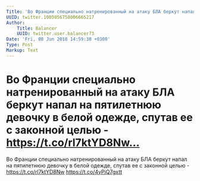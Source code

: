 ```yaml
---
Title: 'Во Франции специально натренированный на атаку БЛА беркут напал на пятилетнюю девочку в белой одежде, спутав ее с законной целью - https://t.co/rl7ktYD8Nw…'
UUID: twitter.1005056758006665217
Author:
    Title: Balancer
    UUID: twitter.user.balancer73
Date: 'Fri, 08 Jun 2018 14:59:38 +0300'
Type: Post
Markup: Text
---
```


# Во Франции специально натренированный на атаку БЛА беркут напал на пятилетнюю девочку в белой одежде, спутав ее с законной целью - https://t.co/rl7ktYD8Nw…

Во Франции специально натренированный на атаку БЛА беркут
напал на пятилетнюю девочку в белой одежде, спутав ее с
законной целью - https://t.co/rl7ktYD8Nw
https://t.co/4yPiQ7gxtt